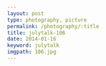 ```yaml
---
layout: post
type: photography, picture
permalink: /photography/:title
title: julytalk-106
date: 2014-01-16
keyword: julytalk
imgpath: 106.jpg
---
```



